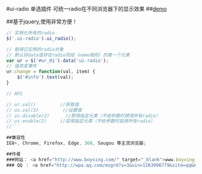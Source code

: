 #ui-radio 单选插件
可统一radio在不同浏览器下的显示效果
##[demo](http://wangxing218.github.io/ui-radio/test/demo.html)

##基于jquery,使用非常方便！
```javascript
// 实例化所有的radio
$('.ui-radio').ui_radio();

// 取得已实例的radio对象
// 默认将data值存在radio同组（name相同）的第一个元素
var ur = $('#ur_01').data('ui-radio');
// 值改变事件
ur.change = function(val, item) {
    $('#info').text(val);
}

// API

// ur.val()         //获取值
// us.val(3)         //设置值
// us.disable(2)      //禁用指定元素（不给参数时禁用所有radio）
// us.enable(2)     //启用指定元素（不给参数时启用所有radio）
//```

##兼容性
IE8+, Chrome, Firefox, Edge, 360, Sougou 等主流浏览器;

##作者
###网站： <a href="http://www.boyxing.com/" target="_blank">www.boyxing.com 星仔博客</a>
### QQ ： <a href="http://wpa.qq.com/msgrd?v=3&uin=1263996779&site=qq&menu=yes" target="_blank">1263996779</a>



